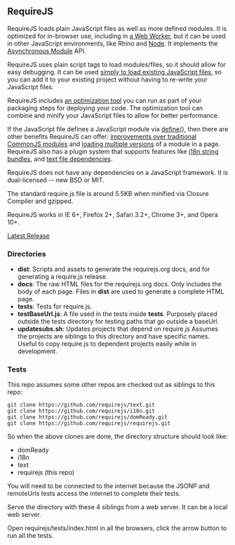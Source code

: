 <!--BLOGLESS
{
	title: 'R.js Readme',
	authors: ['Connor Peet <connor@connorpeet.com>', 'James Burke <me@jrburke.com>'],
	tags: ['readme', 'requirejs', 'docs'],
	posted: 1388344000
}
-->

## RequireJS

RequireJS loads plain JavaScript files as well as more defined modules. It is
optimized for in-browser use, including in
[a Web Worker](http://requirejs.org/docs/api.html#webworker), but it can be used
in other JavaScript environments, like Rhino and
[Node](http://requirejs.org/docs/node.html). It implements the
[Asynchronous Module](https://github.com/amdjs/amdjs-api/wiki/AMD)
API.

RequireJS uses plain script tags to load modules/files, so it should allow for
easy debugging. It can be used
[simply to load existing JavaScript files](http://requirejs.org/docs/api.html#jsfiles),
so you can add it to your existing project without having to re-write your
JavaScript files.

RequireJS includes [an optimization tool](http://requirejs.org/docs/optimization.html)
you can run as part of your packaging steps for deploying your code. The
optimization tool can combine and minify your JavaScript files to allow for
better performance.

If the JavaScript file defines a JavaScript module via
[define()](http://requirejs.org/docs/api.html#define), then there are other benefits
RequireJS can offer: [improvements over traditional CommonJS modules](http://requirejs.org/docs/commonjs.html)
and [loading multiple versions](http://requirejs.org/docs/api.html#multiversion)
of a module in a page. RequireJS also has a plugin system that supports features like
[i18n string bundles](http://requirejs.org/docs/api.html#i18n), and
[text file dependencies](http://requirejs.org/docs/api.html#text).

RequireJS does not have any dependencies on a JavaScript framework.
It is dual-licensed -- new BSD or MIT.

The standard require.js file is around 5.5KB when minified via Closure Compiler
and gzipped.

RequireJS works in IE 6+, Firefox 2+, Safari 3.2+, Chrome 3+, and Opera 10+.

[Latest Release](http://requirejs.org/docs/download.html)

### Directories

* **dist**: Scripts and assets to generate the requirejs.org docs, and for
generating a require.js release.
* **docs**: The raw HTML files for the requirejs.org docs. Only includes the
body of each page. Files in **dist** are used to generate a complete HTML page.
* **tests**: Tests for require.js.
* **testBaseUrl.js**: A file used in the tests inside **tests**. Purposely
placed outside the tests directory for testing paths that go outside a baseUrl.
* **updatesubs.sh**: Updates projects that depend on require.js Assumes the
projects are siblings to this directory and have specific names. Useful to
copy require.js to dependent projects easily while in development.

### Tests

This repo assumes some other repos are checked out as siblings to this repo:

    git clone https://github.com/requirejs/text.git
    git clone https://github.com/requirejs/i18n.git
    git clone https://github.com/requirejs/domReady.git
    git clone https://github.com/requirejs/requirejs.git

So when the above clones are done, the directory structure should look like:

* domReady
* i18n
* text
* requirejs (this repo)

You will need to be connected to the internet because the JSONP and
remoteUrls tests access the internet to complete their tests.

Serve the directory with these 4 siblings from a web server. It can be a local web server.

Open requirejs/tests/index.html in all the browsers, click the arrow button to run all
the tests.